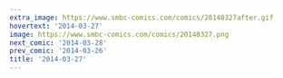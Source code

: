 ```yaml
---
extra_image: https://www.smbc-comics.com/comics/20140327after.gif
hovertext: '2014-03-27'
image: https://www.smbc-comics.com/comics/20140327.png
next_comic: '2014-03-28'
prev_comic: '2014-03-26'
title: '2014-03-27'
---
```



